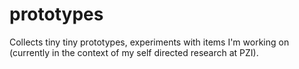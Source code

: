 # prototypes

Collects tiny tiny prototypes, experiments with items I'm working on (currently in the context of my self directed research at PZI).
